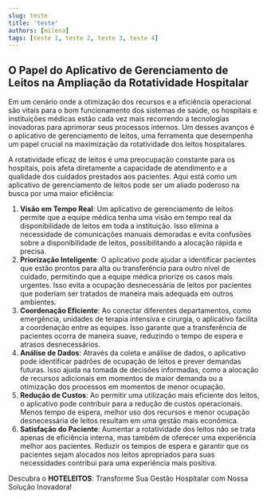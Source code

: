 ```yaml
---
slug: teste
title: 'teste' 
authors: [milena]
tags: [teste 1, teste 2, teste 3, teste 4]
---
```

## O Papel do Aplicativo de Gerenciamento de Leitos na Ampliação da Rotatividade Hospitalar

Em um cenário onde a otimização dos recursos e a eficiência operacional são vitais para o bom funcionamento dos sistemas de saúde, os hospitais e instituições médicas estão cada vez mais recorrendo a tecnologias inovadoras para aprimorar seus processos internos. Um desses avanços é o aplicativo de gerenciamento de leitos, uma ferramenta que desempenha um papel crucial na maximização da rotatividade dos leitos hospitalares.

A rotatividade eficaz de leitos é uma preocupação constante para os hospitais, pois afeta diretamente a capacidade de atendimento e a qualidade dos cuidados prestados aos pacientes. Aqui está como um aplicativo de gerenciamento de leitos pode ser um aliado poderoso na busca por uma maior eficiência:

1. **Visão em Tempo Real**: Um aplicativo de gerenciamento de leitos permite que a equipe médica tenha uma visão em tempo real da disponibilidade de leitos em toda a instituição. Isso elimina a necessidade de comunicações manuais demoradas e evita confusões sobre a disponibilidade de leitos, possibilitando a alocação rápida e precisa.
2. **Priorização Inteligente**: O aplicativo pode ajudar a identificar pacientes que estão prontos para alta ou transferência para outro nível de cuidado, permitindo que a equipe médica priorize os casos mais urgentes. Isso evita a ocupação desnecessária de leitos por pacientes que poderiam ser tratados de maneira mais adequada em outros ambientes.
3. **Coordenação Eficiente**: Ao conectar diferentes departamentos, como emergência, unidades de terapia intensiva e cirurgia, o aplicativo facilita a coordenação entre as equipes. Isso garante que a transferência de pacientes ocorra de maneira suave, reduzindo o tempo de espera e atrasos desnecessários.
4. **Análise de Dados**: Através da coleta e análise de dados, o aplicativo pode identificar padrões de ocupação de leitos e prever demandas futuras. Isso ajuda na tomada de decisões informadas, como a alocação de recursos adicionais em momentos de maior demanda ou a otimização dos processos em momentos de menor ocupação.
5. **Redução de Custos**: Ao permitir uma utilização mais eficiente dos leitos, o aplicativo pode contribuir para a redução de custos operacionais. Menos tempo de espera, melhor uso dos recursos e menor ocupação desnecessária de leitos resultam em uma gestão mais econômica.
6. **Satisfação do Paciente**: Aumentar a rotatividade dos leitos não se trata apenas de eficiência interna, mas também de oferecer uma experiência melhor aos pacientes. Reduzir os tempos de espera e garantir que os pacientes sejam alocados nos leitos apropriados para suas necessidades contribui para uma experiência mais positiva.

Descubra o **HOTELEITOS**: Transforme Sua Gestão Hospitalar com Nossa Solução Inovadora!
